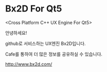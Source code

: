 Bx2D For Qt5
====

<Cross Platform C++ UX Engine For Qt5>

안녕하세요!

github로 서비스하는 UX엔진 Bx2D입니다.

Cafe를 통하여 더 많은 정보를 공유하실 수 있습니다.

http://www.bx2d.com/
